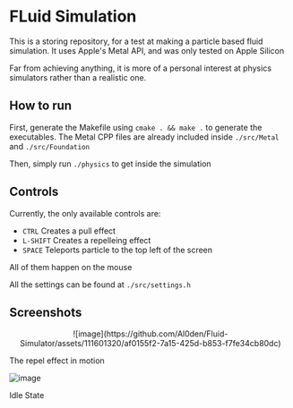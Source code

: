 # FLuid Simulation

This is a storing repository, for a test at making a particle based fluid simulation. It uses Apple's Metal API, and was only tested on Apple Silicon

Far from achieving anything, it is more of a personal interest at physics simulators rather than a realistic one.

## How to run

First, generate the Makefile using `cmake . && make .` to generate the executables. The Metal CPP files are already included inside `./src/Metal` and `./src/Foundation`

Then, simply run `./physics` to get inside the simulation

## Controls

Currently, the only available controls are:
- `CTRL` Creates a pull effect
- `L-SHIFT` Creates a repelleing effect 
- `SPACE` Teleports particle to the top left of the screen

All of them happen on the mouse

All the settings can be found at `./src/settings.h`

## Screenshots

<p align="center">
![image](https://github.com/Al0den/Fluid-Simulator/assets/111601320/af0155f2-7a15-425d-b853-f7fe34cb80dc)

The repel effect in motion

![image](https://github.com/Al0den/Fluid-Simulator/assets/111601320/c4598031-4a1d-4f4d-8b50-c99759acb840)

Idle State
</p>
